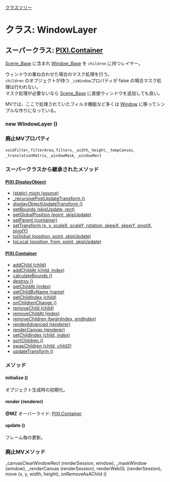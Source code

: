 [クラスツリー](index.md)

# クラス: WindowLayer

## スーパークラス: [PIXI.Container](PIXI.Container.md)

[Scene_Base](Scene_Base.md) に含まれ [Window_Base](Window_Base.md) を `children` に持つレイヤー。

ウィンドウの重ね合わせた場合のマスク処理を行う。<br />
`children` のオブジェクトが持つ `_isWindow`プロパティが false の場合マスク処理は行われない。<br />
マスク処理が必要ないなら [Scene_Base](Scene_Base.md) に直接ウィンドウを追加しても良い。

MVでは、ここで処理されていたフィルタ機能など多くは [Window](Window.md) に移ってシンプルな作りになっている。

### new WindowLayer ()

### 廃止MVプロパティ
`voidFilter`, `filterArea`, `filters`,  `_width`,`_height`, `_tempCanvas`, `_translationMatrix`, `_windowMask`, `_windowRect`

### スーパークラスから継承されたメソッド

#### [PIXI.DisplayObject](PIXI.DisplayObject.md)

* [(static) mixin (source)](PIXI.DisplayObject.md#static-mixin-source)
* [\_recursivePostUpdateTransform ()](PIXI.DisplayObject.md#_recursivepostupdatetransform-)
* [displayObjectUpdateTransform ()](PIXI.DisplayObject.md#displayobjectupdatetransform-)
* [getBounds (skipUpdate, rect)](PIXI.DisplayObject.md#getbounds-skipupdate-rect--pixirectangle)
* [getGlobalPosition (point, skipUpdate)](PIXI.DisplayObject.md#getglobalposition-point-skipupdate--pixipoint)
* [setParent (container)](PIXI.DisplayObject.md#setparent-container--pixicontainer)
* [setTransform (x, y, scaleX, scaleY, rotation, skewX, skewY, pivotX, pivotY)](PIXI.DisplayObject.md#settransform-x-y-scalex-scaley-rotation-skewx-skewy-pivotx-pivoty--pixidisplayobject)
* [toGlobal (position, point, skipUpdate)](PIXI.DisplayObject.md#toglobal-position-point-skipupdate--pixipoint)
* [toLocal (position, from, point, skipUpdate)](PIXI.DisplayObject.md#tolocal-position-from-point-skipupdate--pixipoint)

#### [PIXI.Container](PIXI.Container.md)

* [addChild (child) ](PIXI.Container.md#addchild-child--pixidisplayobject)
* [addChildAt (child, index)](PIXI.Container.md#addchildat-child-index--pixidisplayobject)
* [calculateBounds ()](PIXI.Container.md#calculatebounds-)
* [destroy ()](PIXI.Container.md#destroy-)
* [getChildAt (index)](PIXI.Container.md#getchildat-index--pixidisplayobject)
* [getChildByName (name)](PIXI.Container.md#getchildbyname-name--pixidisplayobject)
* [getChildIndex (child)](PIXI.Container.md#getchildindex-child--pixidisplayobject)
* [onChildrenChange ()](PIXI.Container.md#onchildrenchange-)
* [removeChild (child)](PIXI.Container.md#removechild-child--pixidisplayobject)
* [removeChildAt (index)](PIXI.Container.md#removechildat-index--pixidisplayobject)
* [removeChildren (beginIndex, endIndex)](PIXI.Container.md#removechildren-beginindex-endindex--arraypixidisplayobject)
* [renderAdvanced (renderer)](PIXI.Container.md#renderadvanced-renderer)
* [renderCanvas (renderer)](PIXI.Container.md#rendercanvas-renderer)
* [setChildIndex (child, index)](PIXI.Container.md#setchildindex-child-index)
* [sortChildren ()](PIXI.Container.md#sortchildren-)
* [swapChildren (child, child2)](PIXI.Container.md#swapchildren-child-child2)
* [updateTransform ()](PIXI.Container.md#updatetransform-)


### メソッド

#### initialize ()
オブジェクト生成時の初期化。


#### render (renderer)
**@MZ** オーバーライド: [PIXI.Container](PIXI.Container.md#render-renderer)


#### update ()
フレーム毎の更新。


### 廃止MVメソッド
_canvasClearWindowRect (renderSession, window), _maskWindow (window), _renderCanvas (renderSession), renderWebGL (renderSession), move (x, y, width, height), onRemoveAsAChild ()

